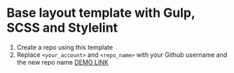 # Base layout template with Gulp, SCSS and Stylelint
1. Create a repo using this template
1. Replace `<your_account>` and `<repo_name>` with your Github username and the new repo name
[DEMO LINK](https://Yura-Lysenko.github.io/My-Bike-landing/)

